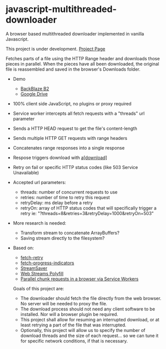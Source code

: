 # javascript-multithreaded-downloader
A browser based multithreaded downloader implemented in vanilla Javascript.

This project is under development.
[Project Page](https://backblaze-b2-samples.github.io/multithreaded-downloader-js/)

Fetches parts of a file using the HTTP Range header and downloads those pieces in parallel. When the pieces have all been downloaded, the original file is reassembled and saved in the browser's Downloads folder.

* Demo
  - [BackBlaze B2](https://backblaze-b2-samples.github.io/multithreaded-downloader-js/backBlaze.html)
  - [Google Drive](https://backblaze-b2-samples.github.io/multithreaded-downloader-js/googleDrive.html)

* 100% client side JavaScript, no plugins or proxy required
* Service worker intercepts all fetch requests with a "threads" url parameter
* Sends a HTTP HEAD request to get the file's content-length
* Sends multiple HTTP GET requests with range headers
* Concatenates range responses into a single response
* Respose triggers download with [a[download]](https://developer.mozilla.org/en-US/docs/Web/HTML/Element/a#attr-download)
* Retry on fail or specific HTTP status codes (like 503 Service Unavailable)

* Accepted url parameters:
  - threads: number of concurrent requests to use
  - retries: number of time to retry this request
  - retryDelay: ms delay before a retry
  - retryOn: array of HTTP status codes that will specifically trigger a retry
    ie: "?threads=8&retries=3&retryDelay=1000&retryOn=503"

* More research is needed:
  - Transform stream to concatenate ArrayBuffers?
  - Saving stream directly to the filesystem?

* Based on:
  - [fetch-retry](https://github.com/jonbern/fetch-retry)
  - [fetch-progress-indicators](https://github.com/AnthumChris/fetch-progress-indicators)
  - [StreamSaver](https://github.com/jimmywarting/StreamSaver.js)
  - [Web Streams Polyfill](https://github.com/creatorrr/web-streams-polyfill)
  - [Parallel chunk requests in a browser via Service Workers](https://blog.ghaiklor.com/parallel-chunk-requests-in-a-browser-via-service-workers-7be10be2b75f)


  Goals of this project are:
  * The downloader should fetch the file directly from the web browser. No server will be needed to proxy the file.
  * The download process should not need any client software to be installed. Nor will a browser plugin be required.
  * This project shall allow for resuming an interrupted download, or at least retrying a part of the file that was interrupted.
  * Optionally, this project will allow us to specify the number of download threads and the size of each request... so we can tune it for specific network conditions, if that is necessary.
